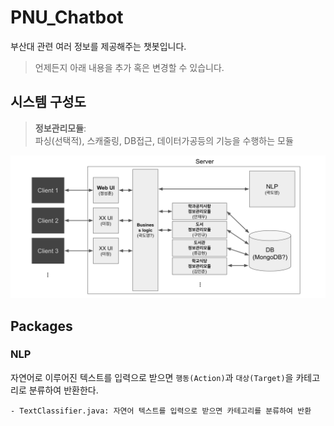 # PNU_Chatbot

부산대 관련 여러 정보를 제공해주는 챗봇입니다.

> 언제든지 아래 내용을 추가 혹은 변경할 수 있습니다.

## 시스템 구성도

> **정보관리모듈**: <br>
파싱(선택적), 스캐줄링, DB접근, 데이터가공등의 기능을 수행하는 모듈

![system configuration](resource/system-configuration.png)

## Packages

### NLP
자연어로 이루어진 텍스트를 입력으로 받으면 `행동(Action)`과 `대상(Target)`을 카테고리로 분류하여 반환한다.

```
- TextClassifier.java: 자연어 텍스트를 입력으로 받으면 카테고리를 분류하여 반환
```
